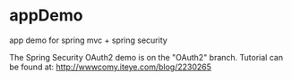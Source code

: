 # appDemo
app demo for spring mvc + spring security 

The Spring Security OAuth2 demo is on the "OAuth2" branch. Tutorial can be found at: http://wwwcomy.iteye.com/blog/2230265
